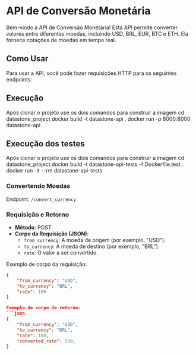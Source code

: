 # API de Conversão Monetária

Bem-vindo à API de Conversão Monetária! Esta API permite converter valores entre diferentes moedas, incluindo USD, BRL, EUR, BTC e ETH. Ela fornece cotações de moedas em tempo real.

## Como Usar

Para usar a API, você pode fazer requisições HTTP para os seguintes endpoints:

## Execução
Após clonar o projeto use os dois comandos para construir a imagem
cd datastone_project
docker build -t datastone-api .
docker run -p 8000:8000 datastone-api

## Execução dos testes 
Após clonar o projeto use os dois comandos para construir a imagem
cd datastone_project
docker build -t datastone-api-tests -f Dockerfile.test .
docker run -it --rm datastone-api-tests

### Convertendo Moedas

Endpoint: `/convert_currency`

### Requisição e Retorno
- **Método**: POST
- **Corpo da Requisição (JSON)**:
  - `from_currency`: A moeda de origem (por exemplo, "USD").
  - `to_currency`: A moeda de destino (por exemplo, "BRL").
  - `rate`: O valor a ser convertido.

Exemplo de corpo da requisição:
```json
{
    "from_currency": "USD",
    "to_currency": "BRL",
    "rate": 100
}

Exemplo de corpo de retorno:
```json
{
    "from_currency": "USD",
    "to_currency": "BRL",
    "rate": 100,
    "converted_rate": 550,
}
